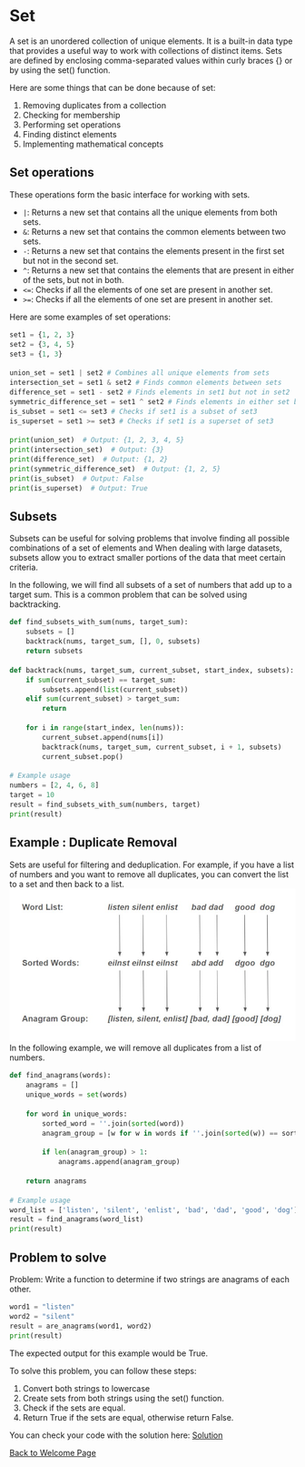 # Set
A set is an unordered collection of unique elements. It is a built-in data type that provides a useful way to work with collections of distinct items. Sets are defined by enclosing comma-separated values within curly braces {} or by using the set() function.

Here are some things that can be done because of set:
1. Removing duplicates from a collection
2. Checking for membership
3. Performing set operations
4. Finding distinct elements
5. Implementing mathematical concepts

## Set operations
These operations form the basic interface for working with sets.

* `|`: Returns a new set that contains all the unique elements from both sets.
* `&`: Returns a new set that contains the common elements between two sets.
* `-`: Returns a new set that contains the elements present in the first set but not in the second set.
* `^`: Returns a new set that contains the elements that are present in either of the sets, but not in both.
* `<=`: Checks if all the elements of one set are present in another set.
* `>=`: Checks if all the elements of one set are present in another set.

Here are some examples of set operations:

```python
set1 = {1, 2, 3}
set2 = {3, 4, 5}
set3 = {1, 3}

union_set = set1 | set2 # Combines all unique elements from sets
intersection_set = set1 & set2 # Finds common elements between sets
difference_set = set1 - set2 # Finds elements in set1 but not in set2
symmetric_difference_set = set1 ^ set2 # Finds elements in either set but not both
is_subset = set1 <= set3 # Checks if set1 is a subset of set3
is_superset = set1 >= set3 # Checks if set1 is a superset of set3

print(union_set)  # Output: {1, 2, 3, 4, 5}
print(intersection_set)  # Output: {3}
print(difference_set)  # Output: {1, 2}
print(symmetric_difference_set)  # Output: {1, 2, 5}
print(is_subset)  # Output: False
print(is_superset)  # Output: True
```

## Subsets
Subsets can be useful for solving problems that involve finding all possible combinations of a set of elements and When dealing with large datasets, subsets allow you to extract smaller portions of the data that meet certain criteria.

In the following, we will find all subsets of a set of numbers that add up to a target sum.  This is a common problem that can be solved using backtracking.

```python
def find_subsets_with_sum(nums, target_sum):
    subsets = []
    backtrack(nums, target_sum, [], 0, subsets)
    return subsets

def backtrack(nums, target_sum, current_subset, start_index, subsets):
    if sum(current_subset) == target_sum:
        subsets.append(list(current_subset))
    elif sum(current_subset) > target_sum:
        return
    
    for i in range(start_index, len(nums)):
        current_subset.append(nums[i])
        backtrack(nums, target_sum, current_subset, i + 1, subsets)
        current_subset.pop()

# Example usage
numbers = [2, 4, 6, 8]
target = 10
result = find_subsets_with_sum(numbers, target)
print(result)
```

## Example : Duplicate Removal
Sets are useful for filtering and deduplication. For example, if you have a list of numbers and you want to remove all duplicates, you can convert the list to a set and then back to a list.
![duplicate_remove](pics/anagram.jpg)
In the following example, we will remove all duplicates from a list of numbers.

```python
def find_anagrams(words):
    anagrams = []
    unique_words = set(words)

    for word in unique_words:
        sorted_word = ''.join(sorted(word))
        anagram_group = [w for w in words if ''.join(sorted(w)) == sorted_word]
        
        if len(anagram_group) > 1:
            anagrams.append(anagram_group)

    return anagrams

# Example usage
word_list = ['listen', 'silent', 'enlist', 'bad', 'dad', 'good', 'dog']
result = find_anagrams(word_list)
print(result)
```

## Problem to solve

Problem: Write a function to determine if two strings are anagrams of each other.

```python
word1 = "listen"
word2 = "silent"
result = are_anagrams(word1, word2)
print(result)
```

The expected output for this example would be True.

To solve this problem, you can follow these steps:

1. Convert both strings to lowercase
2. Create sets from both strings using the set() function.
3. Check if the sets are equal.
4. Return True if the sets are equal, otherwise return False.

You can check your code with the solution here: [Solution](2-set.py)



[Back to Welcome Page](0-welcome.md)